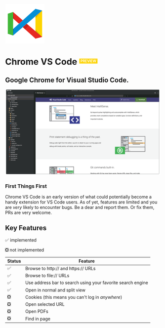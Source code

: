 ![](./out/src/static/logo-128x128.png)

# **Chrome VS Code** <small style="color: #fff; background: #fdd400; padding: .1em .4em; font-size: 0.4em; font-weight: 600; position: relative; top: -0.7em">PREVIEW</small>

## Google Chrome for Visual Studio Code.


![There should be a screenshot here 😳 ...](./out/src/static/screenshots/dark-theme-with-sidebar-001.png)


### First Things First

Chrome VS Code is an early version of what could potentially become a handy extension for VS Code users. As of yet, features are limited and you are *very* likely to encounter bugs. Be a dear and report them. Or fix them, PRs are very welcome.

## Key Features

✅ implemented

❎ not implemented

|	Status	 |	Feature
|------------|-
|	✅		|	Browse to http:// and https:// URLs
|	✅		|	Browse to file:// URLs
|	✅		|	Use address bar to search using your favorite search engine
|	✅		|	Open in normal and split view
|	❎		|	Cookies (this means you can't log in *anywhere*)
|	❎		|	Open selected URL
|	❎		|	Open PDFs
|	❎		|	Find in page


